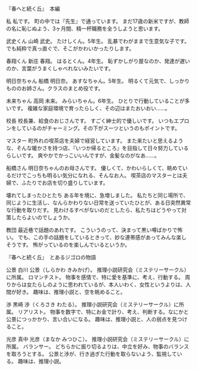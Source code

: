 『春へと続く丘』　本編
 

私
私です。
町の中では『先生』で通っています。
まだ17歳の新米ですが、教師の名に恥じぬよう、3ヶ月間、精一杯職務を全うしようと思います。

武史くん
山崎 武史。
たけしくん。5年生。
乱暴でわがままで生意気な子です。
でも純粋で真っ直ぐで、そこがかわいかったりします。

春翔くん
新庄 春翔。
はるとくん。4年生。
恥ずかしがり屋なのか、発達が遅いのか、言葉がうまくしゃべれないみたいです。

明日奈ちゃん
船橋 明日奈。
あすなちゃん。5年生。
明るくて元気で、しっかりもののお姉さん。クラスのまとめ役です。

未来ちゃん
高岡 未来。
みらいちゃん。6年生。
ひとりで行動していることが多いです。
複雑な家庭環境で育ったらしく、その辺はまたおいおい……。

校長
校長兼、給食のおじさんです。
すごく紳士的で優しいです。
いつもエプロンをしているのがチャーミング。その下がスーツというのもポイントです。

マスター
町外れの喫茶店を夫婦で経営しています。
また来たいと思えるような、そんな暖かさを持つ店、『いつか帰るところ』を目指して日々努力しているらしいです。
爽やかでかっこいいんですが、金髪なのがなあ……。

船橋さん
明日奈ちゃんのお母さんです。
優しくて、かわいらしくて、眺めているだけでこっちも明るい気分になれる、そんなお人。
喫茶店のマスターとは夫婦で、ふたりでお店を切り盛りしています。

壊れてしまったひとたち
ある年を境に、急増しました。
私たちと同じ場所で、同じように生活し、なんらかわりない日常を送っていたひとが、ある日突然異常な行動を取りだす。
見わけるすべがないのだとしたら、私たちはどうやって対策したらよいのでしょうか。

教団
最近巷で話題のあれです。
こういうのって、決まって黒い噂ばかりで怖い。
でも、この手の話題をしているときって、妙な連帯感があってみんな楽しそうです。
怖がっているのを楽しんでいるというか。

 

『春へと続く丘』　とあるジゴロの物語
 

公景
白川 公景（しらかわ きみかげ）。
推理小説研究会（ミステリーサークル）に所属。
ロマンチスト。
物事を感情で、特に愛を基準に、考え、行動する。
周りからは女たらしのように思われているが、本人いわく、女性というよりは、人間が好き。
趣味は、推理小説と、空を眺めること。

渉
黒崎 渉（くろさき わたる）。
推理小説研究会（ミステリーサークル）に所属。
リアリスト。
物事を数字で、特にお金で計り、考え、判断する。なにかと公景につっかかり、言い合いになる。
趣味は、推理小説と、人の弱点を見つけること。

光彦
真中 光彦（まなか みつひこ）。
推理小説研究会（ミステリーサークル）に所属。
バランサー。
どちらかに振り切るよりは、中立を好み、物事のバランスを取ろうとする。
公景と渉が、行き過ぎた行動を取らないよう、監視している。
趣味は、推理小説。